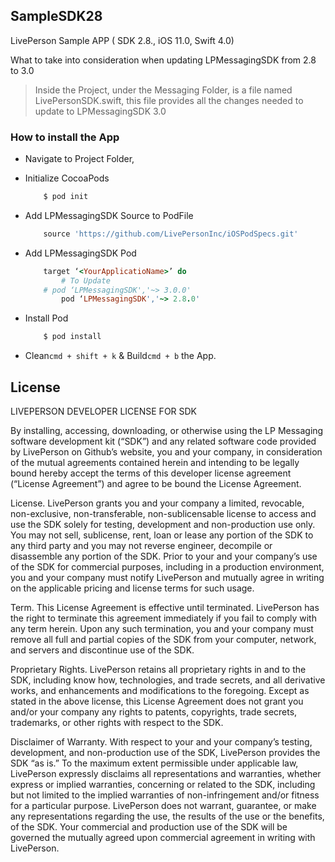 ## SampleSDK28

LivePerson Sample APP ( SDK 2.8., iOS 11.0, Swift 4.0)

What to take into consideration when updating LPMessagingSDK from 2.8 to 3.0

> Inside the Project, under the Messaging Folder, is a file named LivePersonSDK.swift, this file provides all the changes needed to update to LPMessagingSDK 3.0

### How to install the App

* Navigate to Project Folder,
* Initialize CocoaPods

    ```sh
        $ pod init
    ```
    
* Add LPMessagingSDK Source to PodFile
	
	~~~ruby
		source 'https://github.com/LivePersonInc/iOSPodSpecs.git'
	~~~

* Add LPMessagingSDK Pod

	~~~ruby
        target ‘<YourApplicatioName>’ do
        	# To Update
		# pod ‘LPMessagingSDK','~> 3.0.0'
      		pod ‘LPMessagingSDK','~> 2.8.0'
  	~~~

* Install Pod

	~~~ruby
		$ pod install
	~~~
	
* Clean`cmd + shift + k` & Build`cmd + b` the App.

## License
LIVEPERSON DEVELOPER LICENSE FOR SDK

By installing, accessing, downloading, or otherwise using the LP Messaging software development kit (“SDK”) and any related software code provided by LivePerson on Github’s website, you and your company, in consideration of the mutual agreements contained herein and intending to be legally bound hereby accept the terms of this developer license agreement (“License Agreement”) and agree to be bound the License Agreement.

License.
LivePerson grants you and your company a limited, revocable, non-exclusive, non-transferable, non-sublicensable license to access and use the SDK solely for testing, development and non-production use only.  You may not sell, sublicense, rent, loan or lease any portion of the SDK to any third party and you may not reverse engineer, decompile or disassemble any portion of the SDK. Prior to your and your company’s use of the SDK for commercial purposes, including in a production environment, you and your company must notify LivePerson and mutually agree in writing on the applicable pricing and license terms for such usage.

Term.
This License Agreement is effective until terminated. LivePerson has the right to terminate this agreement immediately if you fail to comply with any term herein. Upon any such termination, you and your company must remove all full and partial copies of the SDK from your computer, network, and servers and discontinue use of the SDK.

Proprietary Rights.
LivePerson retains all proprietary rights in and to the SDK, including know how, technologies, and trade secrets, and all derivative works, and enhancements and modifications to the foregoing. Except as stated in the above license, this License Agreement does not grant you and/or your company any rights to patents, copyrights, trade secrets, trademarks, or other rights with respect to the SDK.

Disclaimer of Warranty.
With respect to your and your company’s testing, development, and non-production use of the SDK, LivePerson provides the SDK “as is.”  To the maximum extent permissible under applicable law, LivePerson expressly disclaims all representations and warranties, whether express or implied warranties, concerning or related to the SDK, including but not limited to the implied warranties of non-infringement and/or fitness for a particular purpose.  LivePerson does not warrant, guarantee, or make any representations regarding the use, the results of the use or the benefits, of the SDK. Your commercial and production use of the SDK will be governed the mutually agreed upon commercial agreement in writing with LivePerson.
